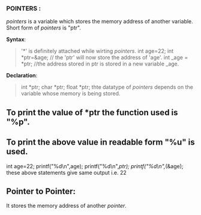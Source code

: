 ### POINTERS :

*pointers* is a variable which stores the memory address of another variable.
Short form of *pointers* is "ptr".


**Syntax**:
>'*' is definitely attached while wirting *pointers*.
>int age=22;
> int *ptr=&age; // the 'ptr' will now store the address of 'age'.
>int _age = *ptr; //the address stored in ptr is stored in a new variable _age.


**Declaration**:
>int *ptr;
>char *ptr;
>float *ptr;
>thte datatype of *pointers* depends on the variable whose memory is being stored.


## To print the value of *ptr the function used is "%p".
## To print the above value in readable form "%u" is used.


int age=22;
printf("%d\n",age);
printf("%d\n",*ptr);
printf("%d\n",*(&age);
these above statements give same output i.e. 22



## Pointer to Pointer:
It stores the memory address of another *pointer*.
